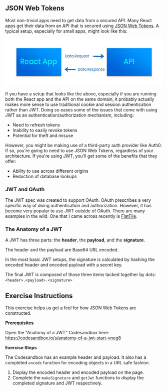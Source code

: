 ## JSON Web Tokens

Most non-trivial apps need to get data from a secured API. Many React apps get their data from an API that is secured using [JSON Web Tokens](https://jwt.io). A typical setup, especially for small apps, might look like this:

![](./images/react-api-diagram.jpeg)

If you have a setup that looks like the above, especially if you are running both the React app and the API on the same domain, it probably actually makes more sense to use traditional cookie and session authentication rather than JWT. Doing so eases some of the issues that come with using JWT as an authentication/authorization mechanism, including:

- Need to refresh tokens
- Inability to easily revoke tokens
- Potential for theft and misuse

However, you might be making use of a third-party auth provider like Auth0. If so, you're going to need to use JSON Web Tokens, regardless of your architecture. If you're using JWT, you'll get some of the benefits that they offer:

- Ability to use across different origins
- Reduction of database lookups

### JWT and OAuth

The JWT spec was created to support OAuth. OAuth prescribes a very specific way of doing authentication and authorization. However, it has become very popular to use JWT outside of OAuth. There are many examples in the wild. One that I came across recently is [FlatFile](https://flatfile.io).

### The Anatomy of a JWT

A JWT has three parts: the **header**, the **payload**, and the **signature**.

The header and the payload are Base64 URL encoded.

In the most basic JWT setups, the signature is calculated by hashing the encoded header and encoded payload with a secret key.

The final JWT is composed of those three items tacked together by dots: `<header>.<payload>.<signature>`

## Exercise Instructions

This exercise helps us get a feel for how JSON Web Tokens are constructed.

**Prerequisites**

Open the "Anatomy of a JWT" Codesandbox here: https://codesandbox.io/s/anatomy-of-a-jwt-start-vneg8

**Exercise Steps**

The Codesandbox has an example header and payload. It also has a completed `encode` function for encoding objects in a URL safe fashion.

1. Display the encoded header and encoded payload on the page.
2. Complete the `makeSignature` and `getJwt` functions to display the completed signature and JWT respectively.
